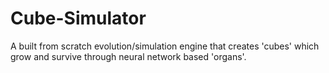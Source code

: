 # Cube-Simulator
A built from scratch evolution/simulation engine that creates 'cubes' which grow and survive through neural network based 'organs'.
